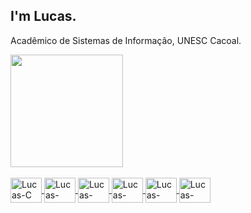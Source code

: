 ## I'm Lucas.

Acadêmico de Sistemas de Informação, UNESC Cacoal.

<div>
<a href="https://github.com/lucascampolimm">
<img height="180em" src="https://github-readme-stats.vercel.app/api?username=lucascampolimm&show_icons=true&theme=dark&include_all_commits=true&count_private=true"/>
</div>

<div style="display: inline_block"><br>
<img align="center" alt="Lucas-C" height="40" width="50" <img src="https://cdn.jsdelivr.net/gh/devicons/devicon/icons/c/c-original.svg">
<img align="center" alt="Lucas-GCC" height="40" width="50" <img src="https://cdn.jsdelivr.net/gh/devicons/devicon/icons/gcc/gcc-original.svg">
<img align="center" alt="Lucas-VIM" height="40" width="50" <img src="https://cdn.jsdelivr.net/gh/devicons/devicon/icons/vim/vim-original.svg">
<img align="center" alt="Lucas-SQLite" height="40" width="50" <img src="https://cdn.jsdelivr.net/gh/devicons/devicon/icons/sqlite/sqlite-original.svg" />
<img align="center" alt="Lucas-Linux" height="40" width="50" <img src="https://cdn.jsdelivr.net/gh/devicons/devicon/icons/linux/linux-original.svg">
<img align="center" alt="Lucas-VSCode" height="40" width="50" <img src="https://cdn.jsdelivr.net/gh/devicons/devicon/icons/vscode/vscode-original.svg">  
</div>
